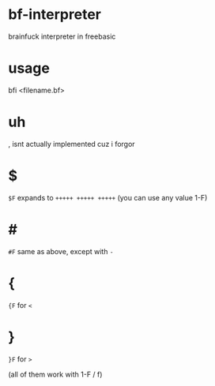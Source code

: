 # bf-interpreter
brainfuck interpreter in freebasic

# usage
bfi <filename.bf>

# uh
, isnt actually implemented cuz i forgor

# $
`$F` expands to `+++++ +++++ +++++` (you can use any value 1-F)
# \#
`#F` same as above, except with `-`
# {
`{F` for `<`
# }
`}F` for `>`

(all of them work with 1-F / f)

